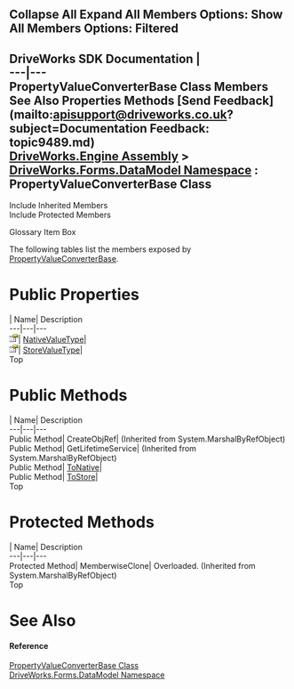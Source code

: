 Collapse All Expand All Members Options: Show All  Members Options: Filtered   
---  
DriveWorks SDK Documentation  |   
---|---  
PropertyValueConverterBase Class Members   
See Also Properties Methods [Send Feedback](mailto:apisupport@driveworks.co.uk?subject=Documentation Feedback: topic9489.md)  
[DriveWorks.Engine Assembly](topic2156.md) > [DriveWorks.Forms.DataModel Namespace](topic9371.md) : PropertyValueConverterBase Class  
---  
  
Include Inherited Members    
Include Protected Members  


Glossary Item Box

The following tables list the members exposed by [PropertyValueConverterBase](topic9489.md).

# Public Properties

| Name| Description  
---|---|---  
![Public Property](dotnetimages/publicProperty.gif)| [NativeValueType](topic9497.md)|   
![Public Property](dotnetimages/publicProperty.gif)| [StoreValueType](topic9498.md)|   
Top

# Public Methods

| Name| Description  
---|---|---  
Public Method| CreateObjRef|  (Inherited from System.MarshalByRefObject)  
Public Method| GetLifetimeService|  (Inherited from System.MarshalByRefObject)  
Public Method| [ToNative](topic9495.md)|   
Public Method| [ToStore](topic9496.md)|   
Top

# Protected Methods

| Name| Description  
---|---|---  
Protected Method| MemberwiseClone| Overloaded. (Inherited from System.MarshalByRefObject)  
Top

# See Also

#### Reference

[PropertyValueConverterBase Class](topic9489.md)   
[DriveWorks.Forms.DataModel Namespace](topic9371.md)


